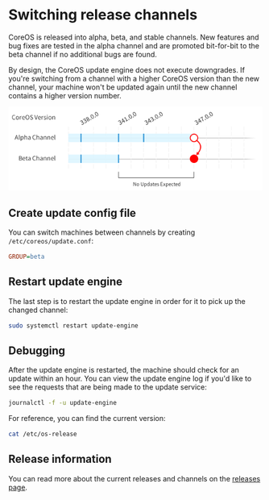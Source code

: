 # Switching release channels

CoreOS is released into alpha, beta, and stable channels. New features and bug fixes are tested in the alpha channel and are promoted bit-for-bit to the beta channel if no additional bugs are found.

By design, the CoreOS update engine does not execute downgrades. If you're switching from a channel with a higher CoreOS version than the new channel, your machine won't be updated again until the new channel contains a higher version number.

![Update Timeline](img/update-timeline.png)

## Create update config file

You can switch machines between channels by creating `/etc/coreos/update.conf`:

```ini
GROUP=beta
```

## Restart update engine

The last step is to restart the update engine in order for it to pick up the changed channel:

```sh
sudo systemctl restart update-engine
```

## Debugging

After the update engine is restarted, the machine should check for an update within an hour. You can view the update engine log if you'd like to see the requests that are being made to the update service:

```sh
journalctl -f -u update-engine
```

For reference, you can find the current version:

```sh
cat /etc/os-release
```

## Release information

You can read more about the current releases and channels on the [releases page]({{site.baseurl}}/releases).
